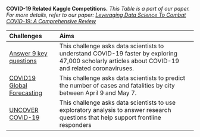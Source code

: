 
**COVID-19 Related Kaggle Competitions.** _This Table is a part of our paper. For more details, refer to our paper: [Leveraging Data Science To Combat COVID-19: A Comprehensive Review](https://www.researchgate.net/publication/340687152_Leveraging_Data_Science_To_Combat_COVID-19_A_Comprehensive_Review)_


| Challenges | Aims |
| :---         |     :---      |     
[Answer 9 key questions](https://www.kaggle.com/allen-institute-for-ai/CORD-19-research-challenge/tasks)| This challenge asks data scientists to understand COVID-19 faster by exploring 47,000 scholarly articles about COVID-19 and related coronaviruses.|
[COVID19 Global Forecasting](https://www.kaggle.com/c/covid19-global-forecasting-week-3)|This challenge asks data scientists to predict the number of cases and fatalities by city between April 9 and May 7.|
[UNCOVER COVID-19](https://www.kaggle.com/roche-data-science-coalition/uncover)|This challenge asks data scientists to use exploratory analysis to answer research questions that help support frontline responders| 
